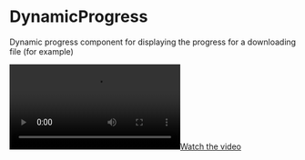 # DynamicProgress

Dynamic progress component for displaying the progress for a downloading file (for example)

[![Watch the video](https://github.com/VeronicaGliga/DynamicProgress/blob/main/export315A24D5-A846-4CFB-97B1-50EE506813F5.mp4)]([https://raw.githubusercontent.com/username/repository/branch/path/to/video.mp4](https://github.com/VeronicaGliga/DynamicProgress/blob/main/export315A24D5-A846-4CFB-97B1-50EE506813F5.mp4))
